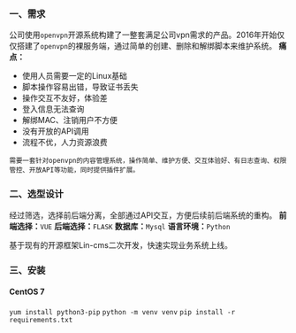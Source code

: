 
### 一、需求
公司使用`openvpn`开源系统构建了一整套满足公司vpn需求的产品。2016年开始仅仅搭建了`openvpn`的裸服务端，通过简单的创建、删除和解绑脚本来维护系统。
**痛点：**
- 使用人员需要一定的Linux基础
- 脚本操作容易出错，导致证书丢失
- 操作交互不友好，体验差
- 登入信息无法查询
- 解绑MAC、注销用户不方便
- 没有开放的API调用
- 流程不优，人力资源浪费

`需要一套针对openvpn的内容管理系统，操作简单、维护方便、交互体验好、有日志查询、权限管控、开放API等功能，同时提供插件扩展。`

### 二、选型设计
经过筛选，选择前后端分离，全部通过API交互，方便后续前后端系统的重构。
**前端选择：**`VUE`
**后端选择：**`FLASK`
**数据库：**`Mysql`
**语言环境：**`Python`

基于现有的开源框架Lin-cms二次开发，快速实现业务系统上线。


### 三、安装
#### CentOS 7
`yum install python3-pip`
`python -m venv venv`
`pip install -r requirements.txt`
